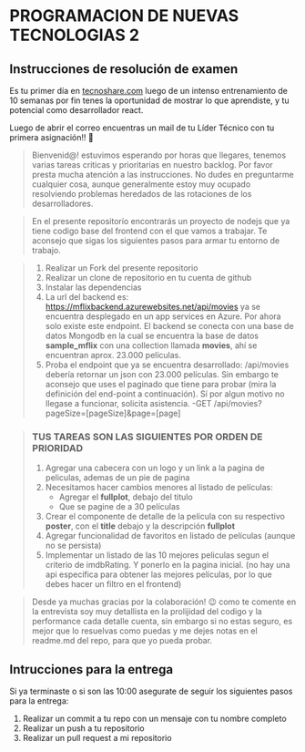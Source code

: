 # PROGRAMACION DE NUEVAS TECNOLOGIAS 2

## Instrucciones de resolución de examen

Es tu primer día en [tecnoshare.com](http://tecnoshare.com) luego de un intenso entrenamiento de 10 semanas por fin tenes la oportunidad de mostrar lo que aprendiste, y tu potencial como desarrollador react.

Luego de abrir el correo encuentras un mail de tu Líder Técnico con tu primera asignación!! 💪

> Bienvenid@! estuvimos esperando por horas que llegares, tenemos varias tareas criticas y prioritarias en nuestro backlog. Por favor presta mucha atención a las instrucciones. No dudes en preguntarme cualquier cosa, aunque generalmente estoy muy ocupado resolviendo problemas heredados de las rotaciones de los desarrolladores.

> En el presente repositorío encontrarás un proyecto de nodejs que ya tiene codigo base del frontend con el que vamos a trabajar. Te aconsejo que sigas los siguientes pasos para armar tu entorno de trabajo.

> 1. Realizar un Fork del presente repositorio
> 2. Realizar un clone de repositorio en tu cuenta de github
> 3. Instalar las dependencias
> 4. La url del backend es: https://mflixbackend.azurewebsites.net/api/movies ya se encuentra desplegado en un app services en Azure. Por ahora solo existe este endpoint.
>    El backend se conecta con una base de datos Mongodb en la cual se encuentra la base de datos **sample_mflix** con una collection llamada **movies**, ahí se encuentran aprox. 23.000 películas.
> 5. Proba el endpoint que ya se encuentra desarrollado: /api/movies debería retornar un json con 23.000 películas. Sin embargo te aconsejo que uses el paginado que tiene para probar (mira la definición del end-point a continuación). Sí por algun motivo no llegase a funcionar, solicita asistencia.
>    -GET /api/movies?pageSize=[pageSize]&page=[page]

> ### TUS TAREAS SON LAS SIGUIENTES POR ORDEN DE PRIORIDAD
>
> 1. Agregar una cabecera con un logo y un link a la pagina de peliculas, ademas de un pie de pagina
> 2. Necesitamos hacer cambios menores al listado de películas:
>    - Agregar el **fullplot**, debajo del titulo
>    - Que se pagine de a 30 películas
> 3. Crear el componente de detalle de la película con su respectivo **poster**, con el **title** debajo y la descripción **fullplot**
> 4. Agregar funcionalidad de favoritos en listado de películas (aunque no se persista)
> 5. Implementar un listado de las 10 mejores peliculas segun el criterio de imdbRating. Y ponerlo en la pagina inicial. (no hay una api especifica para obtener las mejores películas, por lo que debes hacer un filtro en el frontend)

> Desde ya muchas gracias por la colaboración! 😉 como te comente en la entrevista soy muy detallista en la prolijidad del codigo y la performance cada detalle cuenta, sin embargo si no estas seguro, es mejor que lo resuelvas como puedas y me dejes notas en el readme.md del repo, para que yo pueda probar.

## Intrucciones para la entrega

Si ya terminaste o si son las 10:00 asegurate de seguir los siguientes pasos para la entrega:

1. Realizar un commit a tu repo con un mensaje con tu nombre completo
2. Realizar un push a tu repositorio
3. Realizar un pull request a mi repositorio
